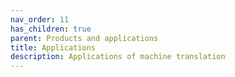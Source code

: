 ```yaml
---
nav_order: 11
has_children: true
parent: Products and applications
title: Applications
description: Applications of machine translation
---
```

